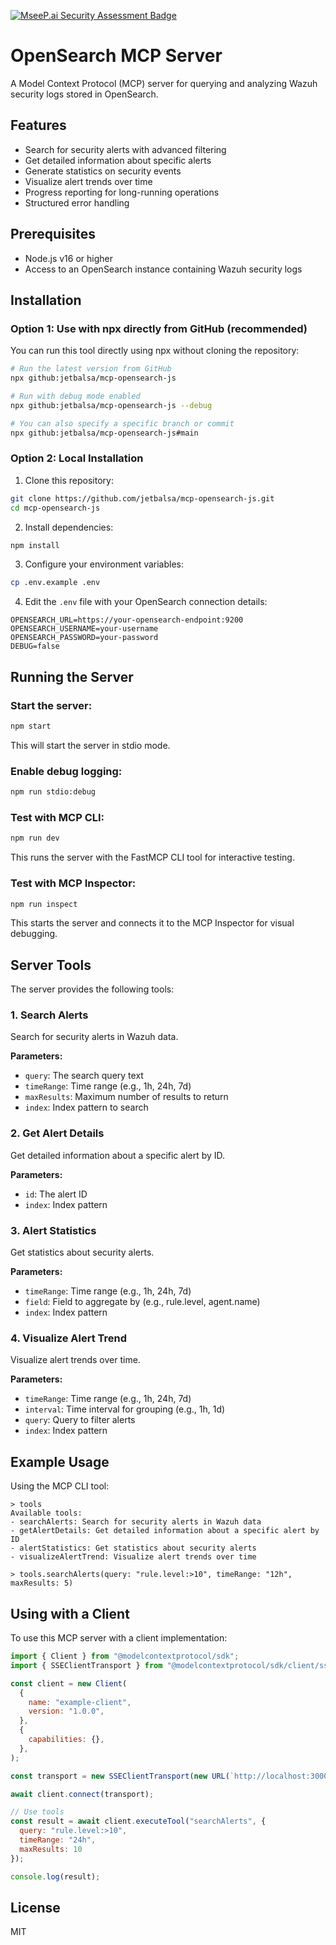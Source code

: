[![MseeP.ai Security Assessment Badge](https://mseep.net/pr/jetbalsa-mcp-opensearch-js-badge.png)](https://mseep.ai/app/jetbalsa-mcp-opensearch-js)

# OpenSearch MCP Server

A Model Context Protocol (MCP) server for querying and analyzing Wazuh security logs stored in OpenSearch.

## Features

- Search for security alerts with advanced filtering
- Get detailed information about specific alerts
- Generate statistics on security events
- Visualize alert trends over time
- Progress reporting for long-running operations
- Structured error handling

## Prerequisites

- Node.js v16 or higher
- Access to an OpenSearch instance containing Wazuh security logs

## Installation

### Option 1: Use with npx directly from GitHub (recommended)

You can run this tool directly using npx without cloning the repository:

```bash
# Run the latest version from GitHub
npx github:jetbalsa/mcp-opensearch-js

# Run with debug mode enabled
npx github:jetbalsa/mcp-opensearch-js --debug

# You can also specify a specific branch or commit
npx github:jetbalsa/mcp-opensearch-js#main
```

### Option 2: Local Installation

1. Clone this repository:
```bash
git clone https://github.com/jetbalsa/mcp-opensearch-js.git
cd mcp-opensearch-js
```

2. Install dependencies:
```bash
npm install
```

3. Configure your environment variables:
```bash
cp .env.example .env
```

4. Edit the `.env` file with your OpenSearch connection details:
```
OPENSEARCH_URL=https://your-opensearch-endpoint:9200
OPENSEARCH_USERNAME=your-username
OPENSEARCH_PASSWORD=your-password
DEBUG=false
```

## Running the Server

### Start the server:

```bash
npm start
```

This will start the server in stdio mode.

### Enable debug logging:

```bash
npm run stdio:debug
```

### Test with MCP CLI:

```bash
npm run dev
```

This runs the server with the FastMCP CLI tool for interactive testing.

### Test with MCP Inspector:

```bash
npm run inspect
```

This starts the server and connects it to the MCP Inspector for visual debugging.

## Server Tools

The server provides the following tools:

### 1. Search Alerts

Search for security alerts in Wazuh data.

**Parameters:**
- `query`: The search query text
- `timeRange`: Time range (e.g., 1h, 24h, 7d)
- `maxResults`: Maximum number of results to return
- `index`: Index pattern to search

### 2. Get Alert Details

Get detailed information about a specific alert by ID.

**Parameters:**
- `id`: The alert ID
- `index`: Index pattern

### 3. Alert Statistics

Get statistics about security alerts.

**Parameters:**
- `timeRange`: Time range (e.g., 1h, 24h, 7d)
- `field`: Field to aggregate by (e.g., rule.level, agent.name)
- `index`: Index pattern

### 4. Visualize Alert Trend

Visualize alert trends over time.

**Parameters:**
- `timeRange`: Time range (e.g., 1h, 24h, 7d)
- `interval`: Time interval for grouping (e.g., 1h, 1d)
- `query`: Query to filter alerts
- `index`: Index pattern

## Example Usage

Using the MCP CLI tool:

```
> tools
Available tools:
- searchAlerts: Search for security alerts in Wazuh data
- getAlertDetails: Get detailed information about a specific alert by ID
- alertStatistics: Get statistics about security alerts
- visualizeAlertTrend: Visualize alert trends over time

> tools.searchAlerts(query: "rule.level:>10", timeRange: "12h", maxResults: 5)
```

## Using with a Client

To use this MCP server with a client implementation:

```javascript
import { Client } from "@modelcontextprotocol/sdk";
import { SSEClientTransport } from "@modelcontextprotocol/sdk/client/sse.js";

const client = new Client(
  {
    name: "example-client",
    version: "1.0.0",
  },
  {
    capabilities: {},
  },
);

const transport = new SSEClientTransport(new URL(`http://localhost:3000/sse`));

await client.connect(transport);

// Use tools
const result = await client.executeTool("searchAlerts", {
  query: "rule.level:>10",
  timeRange: "24h",
  maxResults: 10
});

console.log(result);
```

## License

MIT